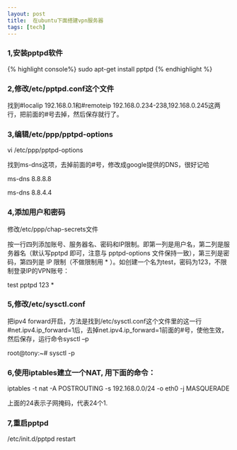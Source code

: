 ```yaml
---
layout: post
title:  在ubuntu下面搭建vpn服务器
tags: [tech]
---
```


### 1,安装pptpd软件

{% highlight console%}
sudo apt-get install pptpd
{% endhighlight %}

### 2,修改/etc/pptpd.conf这个文件

找到#localip 192.168.0.1和#remoteip 192.168.0.234-238,192.168.0.245这两行，把前面的#号去掉，然后保存就行了。

### 3,编辑/etc/ppp/pptpd-options

vi /etc/ppp/pptpd-options

找到ms-dns这项，去掉前面的#号，修改成google提供的DNS，很好记哈

ms-dns 8.8.8.8

ms-dns 8.8.4.4

### 4,添加用户和密码

修改/etc/ppp/chap-secrets文件

按一行四列添加账号、服务器名、密码和IP限制。即第一列是用户名，第二列是服务器名（默认写pptpd 即可，注意与 pptpd-options 文件保持一致），第三列是密码，第四列是 IP 限制（不做限制用 * ）。如创建一个名为test，密码为123，不限制登录IP的VPN账号：

test pptpd 123 *

### 5,修改/etc/sysctl.conf

把ipv4 forward开启，方法是找到/etc/sysctl.conf这个文件里的这一行#net.ipv4.ip_forward=1后，去掉net.ipv4.ip_forward=1前面的#号，使他生效，然后保存，运行命令sysctl –p

root@tony:~# sysctl -p

### 6,使用iptables建立一个NAT, 用下面的命令：
iptables -t nat -A POSTROUTING -s 192.168.0.0/24 -o eth0 -j MASQUERADE

上面的24表示子网掩码，代表24个1.

### 7,重启pptpd

/etc/init.d/pptpd restart

